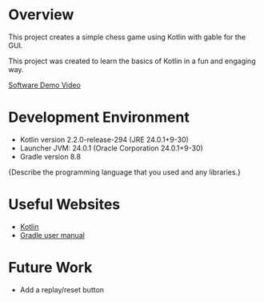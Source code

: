# Overview

This project creates a simple chess game using Kotlin with gable for the GUI.

This project was created to learn the basics of Kotlin in a fun and engaging way.

[Software Demo Video](http://youtube.link.goes.here)

# Development Environment

- Kotlin version 2.2.0-release-294 (JRE 24.0.1+9-30)
- Launcher JVM: 24.0.1 (Oracle Corporation 24.0.1+9-30)
- Gradle version 8.8

{Describe the programming language that you used and any libraries.}

# Useful Websites

- [Kotlin](https://kotlinlang.org/)
- [Gradle user manual](https://docs.gradle.org/current/userguide/userguide.html)

# Future Work

- Add a replay/reset button
